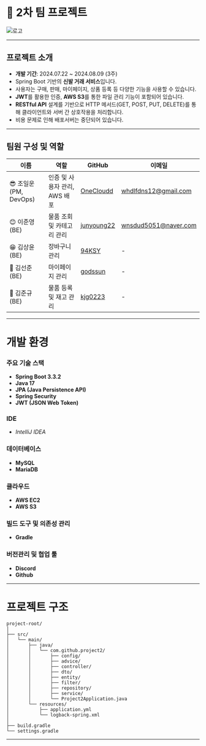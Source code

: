 # 👟 2차 팀 프로젝트

![로고](./src/main/resources/assets/campImg.png)

---

## 프로젝트 소개

- **개발 기간**: 2024.07.22 ~ 2024.08.09 (3주)
- Spring Boot 기반의 **신발 거래 서비스**입니다.
- 사용자는 구매, 판매, 마이페이지, 상품 등록 등 다양한 기능을 사용할 수 있습니다.
- **JWT**를 활용한 인증, **AWS S3**를 통한 파일 관리 기능이 포함되어 있습니다.
- **RESTful API** 설계를 기반으로 HTTP 메서드(GET, POST, PUT, DELETE)를 통해 클라이언트와 서버 간 상호작용을 처리합니다.
- 비용 문제로 인해 배포서버는 중단되어 있습니다.

---

## 팀원 구성 및 역할

| 이름         | 역할                  | GitHub                                         | 이메일                       |
|------------|---------------------| ---------------------------------------------- | ---------------------------- |
| 😎 조일운(PM, DevOps) | 인증 및 사용자 관리, AWS 배포 | [OneCloudd](https://github.com/OneCloudd)      | whdlfdns12@gmail.com          |
| 😊 이준영(BE) | 물품 조회 및 카테고리 관리     | [junyoung22](https://github.com/junyoung22)    | wnsdud5051@naver.com          |
| 😁 김상윤(BE) | 장바구니 관리             | [94KSY](https://github.com/94KSY)              | -                            |
| 🙂 김선준(BE) | 마이페이지 관리            | [godssun](https://github.com/godssun)          | -                            |
| 🤩 김준규(BE) | 물품 등록 및 재고 관리     | [kjg0223](https://github.com/kjg0223)          | -                            |

---

# 개발 환경

### 주요 기술 스택

- **Spring Boot 3.3.2**
- **Java 17**
- **JPA (Java Persistence API)**
- **Spring Security**
- **JWT (JSON Web Token)**

### IDE
- **IntelliJ* IDEA*

### 데이터베이스

- **MySQL**
- **MariaDB**

### 클라우드

- **AWS EC2**
- **AWS S3**

### 빌드 도구 및 의존성 관리

- **Gradle**

### 버전관리 및 협업 툴
- **Discord**
- **Github**
---
# 프로젝트 구조
```plaintext
project-root/
│
├── src/
│   └── main/
│       ├── java/
│       │   └── com.github.project2/
│       │       ├── config/
│       │       ├── advice/
│       │       ├── controller/
│       │       ├── dto/
│       │       ├── entity/
│       │       ├── filter/
│       │       ├── repository/
│       │       ├── service/
│       │       └── Project2Application.java
│       └── resources/
│           ├── application.yml
│           └── logback-spring.xml
│
├── build.gradle
└── settings.gradle
```
---
